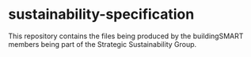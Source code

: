 # sustainability-specification
This repository contains the files being produced by the buildingSMART members being part of the Strategic Sustainability Group.
